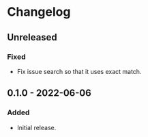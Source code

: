 # Changelog

## Unreleased

### Fixed

- Fix issue search so that it uses exact match.

## 0.1.0 - 2022-06-06

### Added

- Initial release.
